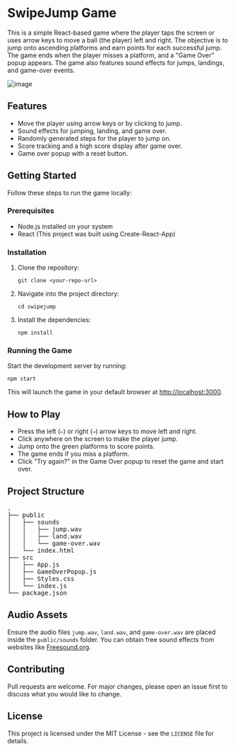 # <h1>SwipeJump Game</h1>

<p>This is a simple React-based game where the player taps the screen or uses arrow keys to move a ball (the player) left and right. The objective is to jump onto ascending platforms and earn points for each successful jump. The game ends when the player misses a platform, and a "Game Over" popup appears. The game also features sound effects for jumps, landings, and game-over events.</p>

![image](https://github.com/user-attachments/assets/e29a56bd-bb91-4030-99ea-8778b9d3b8ff)


## <h2>Features</h2>

<ul>
  <li>Move the player using arrow keys or by clicking to jump.</li>
  <li>Sound effects for jumping, landing, and game over.</li>
  <li>Randomly generated steps for the player to jump on.</li>
  <li>Score tracking and a high score display after game over.</li>
  <li>Game over popup with a reset button.</li>
</ul>

## <h2>Getting Started</h2>

<p>Follow these steps to run the game locally:</p>

### <h3>Prerequisites</h3>
<ul>
  <li>Node.js installed on your system</li>
  <li>React (This project was built using Create-React-App)</li>
</ul>

### <h3>Installation</h3>
<ol>
  <li>Clone the repository:</li>
  <pre><code>git clone &lt;your-repo-url&gt;</code></pre>
  
  <li>Navigate into the project directory:</li>
  <pre><code>cd swipejump</code></pre>

  <li>Install the dependencies:</li>
  <pre><code>npm install</code></pre>
</ol>

### <h3>Running the Game</h3>
<p>Start the development server by running:</p>
<pre><code>npm start</code></pre>
<p>This will launch the game in your default browser at <a href="http://localhost:3000">http://localhost:3000</a>.</p>

## <h2>How to Play</h2>

<ul>
  <li>Press the left (<code>&larr;</code>) or right (<code>&rarr;</code>) arrow keys to move left and right.</li>
  <li>Click anywhere on the screen to make the player jump.</li>
  <li>Jump onto the green platforms to score points.</li>
  <li>The game ends if you miss a platform.</li>
  <li>Click "Try again?" in the Game Over popup to reset the game and start over.</li>
</ul>

## <h2>Project Structure</h2>
<pre>
.
├── public
│   ├── sounds
│   │   ├── jump.wav
│   │   ├── land.wav
│   │   └── game-over.wav
│   └── index.html
├── src
│   ├── App.js
│   ├── GameOverPopup.js
│   ├── Styles.css
│   └── index.js
└── package.json
</pre>

## <h2>Audio Assets</h2>

<p>Ensure the audio files <code>jump.wav</code>, <code>land.wav</code>, and <code>game-over.wav</code> are placed inside the <code>public/sounds</code> folder. You can obtain free sound effects from websites like <a href="https://freesound.org">Freesound.org</a>.</p>

## <h2>Contributing</h2>

<p>Pull requests are welcome. For major changes, please open an issue first to discuss what you would like to change.</p>

## <h2>License</h2>

<p>This project is licensed under the MIT License - see the <code>LICENSE</code> file for details.</p>
